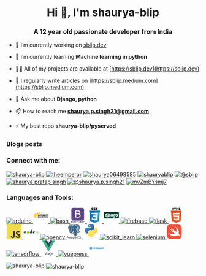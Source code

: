<h1 align="center">Hi 👋, I'm shaurya-blip</h1>
<h3 align="center">A 12 year old passionate developer from India</h3>

- 🔭 I’m currently working on [sblip.dev](https://sblip.dev)

- 🌱 I’m currently learning **Machine learning in python**

- 👨‍💻 All of my projects are available at [https://sblip.dev](https://sblip.dev)

- 📝 I regularly write articles on [https://sblip.medium.com](https://sblip.medium.com)

- 💬 Ask me about **Django, python**

- 📫 How to reach me **shaurya.p.singh21@gmail.com**

- ⚡ My best repo **shaurya-blip/pyserved**

### Blogs posts
<!-- BLOG-POST-LIST:START -->
<!-- BLOG-POST-LIST:END -->

<h3 align="left">Connect with me:</h3>
<p align="left">
<a href="https://codepen.io/shaurya-blip" target="blank"><img align="center" src="https://cdn.jsdelivr.net/npm/simple-icons@3.0.1/icons/codepen.svg" alt="shaurya-blip" height="30" width="40" /></a>
<a href="https://dev.to/theemperor" target="blank"><img align="center" src="https://cdn.jsdelivr.net/npm/simple-icons@3.0.1/icons/dev-dot-to.svg" alt="theemperor" height="30" width="40" /></a>
<a href="https://twitter.com/shaurya06498585" target="blank"><img align="center" src="https://cdn.jsdelivr.net/npm/simple-icons@3.0.1/icons/twitter.svg" alt="shaurya06498585" height="30" width="40" /></a>
<a href="https://kaggle.com/shauryablip" target="blank"><img align="center" src="https://cdn.jsdelivr.net/npm/simple-icons@3.0.1/icons/kaggle.svg" alt="shauryablip" height="30" width="40" /></a>
<a href="https://medium.com/@sblip" target="blank"><img align="center" src="https://cdn.jsdelivr.net/npm/simple-icons@3.0.1/icons/medium.svg" alt="@sblip" height="30" width="40" /></a>
<a href="https://www.youtube.com/c/shaurya pratap singh" target="blank"><img align="center" src="https://cdn.jsdelivr.net/npm/simple-icons@3.0.1/icons/youtube.svg" alt="shaurya pratap singh" height="30" width="40" /></a>
<a href="https://www.hackerearth.com/@shaurya.p.singh21" target="blank"><img align="center" src="https://cdn.jsdelivr.net/npm/simple-icons@3.0.1/icons/hackerearth.svg" alt="@shaurya.p.singh21" height="30" width="40" /></a>
<a href="https://discord.gg/mvZmBYsmj7" target="blank"><img align="center" src="https://cdn.jsdelivr.net/npm/simple-icons@3.0.1/icons/discord.svg" alt="mvZmBYsmj7" height="30" width="40" /></a>
</p>

<h3 align="left">Languages and Tools:</h3>
<p align="left"> <a href="https://www.arduino.cc/" target="_blank"> <img src="https://cdn.worldvectorlogo.com/logos/arduino-1.svg" alt="arduino" width="40" height="40"/> </a> <a href="https://aws.amazon.com" target="_blank"> <img src="https://raw.githubusercontent.com/devicons/devicon/master/icons/amazonwebservices/amazonwebservices-original-wordmark.svg" alt="aws" width="40" height="40"/> </a> <a href="https://www.gnu.org/software/bash/" target="_blank"> <img src="https://www.vectorlogo.zone/logos/gnu_bash/gnu_bash-icon.svg" alt="bash" width="40" height="40"/> </a> <a href="https://getbootstrap.com" target="_blank"> <img src="https://raw.githubusercontent.com/devicons/devicon/master/icons/bootstrap/bootstrap-plain-wordmark.svg" alt="bootstrap" width="40" height="40"/> </a> <a href="https://www.w3schools.com/css/" target="_blank"> <img src="https://raw.githubusercontent.com/devicons/devicon/master/icons/css3/css3-original-wordmark.svg" alt="css3" width="40" height="40"/> </a> <a href="https://www.djangoproject.com/" target="_blank"> <img src="https://raw.githubusercontent.com/devicons/devicon/master/icons/django/django-original.svg" alt="django" width="40" height="40"/> </a> <a href="https://firebase.google.com/" target="_blank"> <img src="https://www.vectorlogo.zone/logos/firebase/firebase-icon.svg" alt="firebase" width="40" height="40"/> </a> <a href="https://flask.palletsprojects.com/" target="_blank"> <img src="https://www.vectorlogo.zone/logos/pocoo_flask/pocoo_flask-icon.svg" alt="flask" width="40" height="40"/> </a> <a href="https://www.w3.org/html/" target="_blank"> <img src="https://raw.githubusercontent.com/devicons/devicon/master/icons/html5/html5-original-wordmark.svg" alt="html5" width="40" height="40"/> </a> <a href="https://developer.mozilla.org/en-US/docs/Web/JavaScript" target="_blank"> <img src="https://raw.githubusercontent.com/devicons/devicon/master/icons/javascript/javascript-original.svg" alt="javascript" width="40" height="40"/> </a> <a href="https://nodejs.org" target="_blank"> <img src="https://raw.githubusercontent.com/devicons/devicon/master/icons/nodejs/nodejs-original-wordmark.svg" alt="nodejs" width="40" height="40"/> </a> <a href="https://opencv.org/" target="_blank"> <img src="https://www.vectorlogo.zone/logos/opencv/opencv-icon.svg" alt="opencv" width="40" height="40"/> </a> <a href="https://www.postgresql.org" target="_blank"> <img src="https://raw.githubusercontent.com/devicons/devicon/master/icons/postgresql/postgresql-original-wordmark.svg" alt="postgresql" width="40" height="40"/> </a> <a href="https://www.python.org" target="_blank"> <img src="https://raw.githubusercontent.com/devicons/devicon/master/icons/python/python-original.svg" alt="python" width="40" height="40"/> </a> <a href="https://scikit-learn.org/" target="_blank"> <img src="https://upload.wikimedia.org/wikipedia/commons/0/05/Scikit_learn_logo_small.svg" alt="scikit_learn" width="40" height="40"/> </a> <a href="https://www.selenium.dev" target="_blank"> <img src="https://raw.githubusercontent.com/detain/svg-logos/780f25886640cef088af994181646db2f6b1a3f8/svg/selenium-logo.svg" alt="selenium" width="40" height="40"/> </a> <a href="https://developer.apple.com/swift/" target="_blank"> <img src="https://raw.githubusercontent.com/devicons/devicon/master/icons/swift/swift-original.svg" alt="swift" width="40" height="40"/> </a> <a href="https://www.tensorflow.org" target="_blank"> <img src="https://www.vectorlogo.zone/logos/tensorflow/tensorflow-icon.svg" alt="tensorflow" width="40" height="40"/> </a> <a href="https://vuejs.org/" target="_blank"> <img src="https://raw.githubusercontent.com/devicons/devicon/master/icons/vuejs/vuejs-original-wordmark.svg" alt="vuejs" width="40" height="40"/> </a> <a href="https://vuepress.vuejs.org/" target="_blank"> <img src="https://raw.githubusercontent.com/AliasIO/wappalyzer/master/src/drivers/webextension/images/icons/VuePress.svg" alt="vuepress" width="40" height="40"/> </a> <a href="https://webpack.js.org" target="_blank"> <img src="https://raw.githubusercontent.com/devicons/devicon/d00d0969292a6569d45b06d3f350f463a0107b0d/icons/webpack/webpack-original-wordmark.svg" alt="webpack" width="40" height="40"/> </a> </p>

<p><img align="left" src="https://github-readme-stats.vercel.app/api/top-langs?username=shaurya-blip&show_icons=true&locale=en&layout=compact" alt="shaurya-blip" /></p>

<p>&nbsp;<img align="center" src="https://github-readme-stats.vercel.app/api?username=shaurya-blip&show_icons=true&locale=en" alt="shaurya-blip" /></p>

